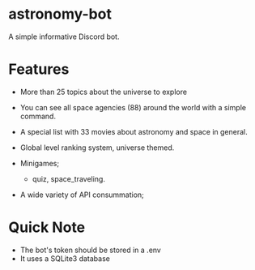 # astronomy-bot

A simple informative Discord bot.


# Features
- More than 25 topics about the universe to explore

- You can see all space agencies (88) around the world with a simple command.

- A special list with 33 movies about astronomy and space in general.

- Global level ranking system, universe themed.

- Minigames;
  - quiz, space_traveling.

- A wide variety of API consummation;

# Quick Note

- The bot's token should be stored in a .env
- It uses a SQLite3 database
